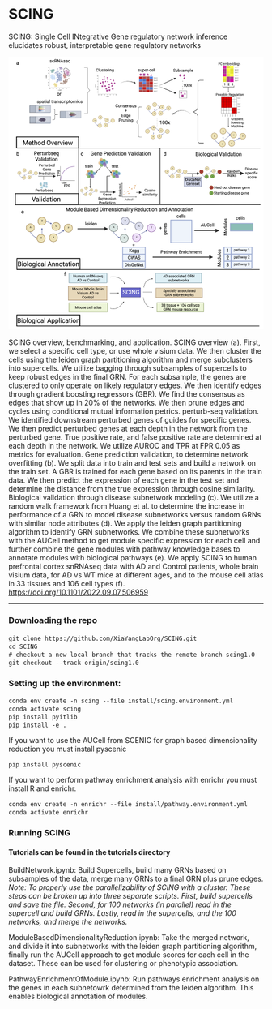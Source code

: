 # SCING
SCING: Single Cell INtegrative Gene regulatory network inference elucidates robust, interpretable gene regulatory networks

<p align="center">
  <img src="https://github.com/XiaYangLabOrg/SCING/blob/main/SCING.overview.png">
</p>

SCING overview, benchmarking, and application. SCING overview (a). First, we select a specific cell type, or use whole visium data. We then cluster the cells using the leiden graph partitioning algorithm and merge subclusters into supercells. We utilize bagging through subsamples of supercells to keep robust edges in the final GRN. For each subsample, the genes are clustered to only operate on likely regulatory edges. We then identify edges through gradient boosting regressors (GBR). We find the consensus as edges that show up in 20% of the networks. We then prune edges and cycles using conditional mutual information petrics. perturb-seq validation. We identified downstream perturbed genes of guides for specific genes. We then predict perturbed genes at each depth in the network from the perturbed gene. True positive rate, and false positive rate are determined at each depth in the network. We utilize AUROC and TPR at FPR 0.05 as metrics for evaluation. Gene prediction validation, to determine network overfitting (b). We split data into train and test sets and build a network on the train set. A GBR is trained for each gene based on its parents in the train data. We then predict the expression of each gene in the test set and determine the distance from the true expression through cosine similarity. Biological validation through disease subnetwork modeling (c). We utilize a random walk framework from Huang et al. to determine the increase in performance of a GRN to model disease subnetworks versus random GRNs with similar node attributes (d). We apply the leiden graph partitioning algorithm to identify GRN subnetworks. We combine these subnetworks with the AUCell method to get module specific expression for each cell and further combine the gene modules with pathway knowledge bases to annotate modules with biological pathways (e). We apply SCING to human prefrontal cortex snRNAseq data with AD and Control patients, whole brain visium data, for AD vs WT mice at different ages, and to the mouse cell atlas in 33 tissues and 106 cell types (f).  https://doi.org/10.1101/2022.09.07.506959  

  
  ---
  ### Downloading the repo  
  ``` 
  git clone https://github.com/XiaYangLabOrg/SCING.git
  cd SCING
  # checkout a new local branch that tracks the remote branch scing1.0
  git checkout --track origin/scing1.0
  ```  
  
  ### Setting up the environment:
  ``` 
  conda env create -n scing --file install/scing.environment.yml  
  conda activate scing
  pip install pyitlib  
  pip install -e .
  ```
  
  If you want to use the AUCell from SCENIC for graph based dimensionality reduction you must install pyscenic  
  ```
  pip install pyscenic
  ```
  If you want to perform pathway enrichment analysis with enrichr you must install R and enrichr. 
  ```  
  conda env create -n enrichr --file install/pathway.environment.yml
  conda activate enrichr
  ```
  
  ### Running SCING  
  #### Tutorials can be found in the tutorials directory  
  BuildNetwork.ipynb: Build Supercells, build many GRNs based on subsamples of the data, merge many GRNs to a final GRN plus prune edges.  
  *Note: To properly use the parallelizability of SCING with a cluster. These steps can be broken up into three separate scripts. First, build supercells and save the file. Second, for 100 networks (in parallel) read in the supercell and build GRNs. Lastly, read in the supercells, and the 100 networks, and merge the networks.*  
    
  ModuleBasedDimensionalityReduction.ipynb: Take the merged network, and divide it into subnetworks with the leiden graph partitioning algorithm, finally run the AUCell approach to get module scores for each cell in the dataset. These can be used for clustering or phenotypic association.  
    
  PathwayEnrichmentOfModule.ipynb: Run pathways enrichment analysis on the genes in each subnetowrk determined from the leiden algorithm. This enables biological annotation of modules.  

